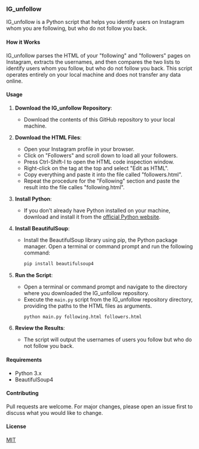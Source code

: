 ### IG_unfollow

IG_unfollow is a Python script that helps you identify users on Instagram whom you are following, but who do not follow you back.

#### How it Works

IG_unfollow parses the HTML of your "following" and "followers" pages on Instagram, extracts the usernames, and then compares the two lists to identify users whom you follow, but who do not follow you back. This script operates entirely on your local machine and does not transfer any data online.

#### Usage

1. **Download the IG_unfollow Repository**:
   - Download the contents of this GitHub repository to your local machine.
     
2. **Download the HTML Files**:
   - Open your Instagram profile in your browser.
   - Click on "Followers" and scroll down to load all your followers.
   - Press Ctrl-Shift-I to open the HTML code inspection window.
   - Right-click on the <html> tag at the top and select "Edit as HTML".
   - Copy everything and paste it into the file called "followers.html".
   - Repeat the procedure for the "Following" section and paste the result into the file calles "following.html".

3. **Install Python**:
   - If you don't already have Python installed on your machine, download and install it from the [official Python website](https://www.python.org/).

4. **Install BeautifulSoup**:
   - Install the BeautifulSoup library using pip, the Python package manager. Open a terminal or command prompt and run the following command:
     ```bash
     pip install beautifulsoup4
     ```
     
5. **Run the Script**:
   - Open a terminal or command prompt and navigate to the directory where you downloaded the IG_unfollow repository.
   - Execute the `main.py` script from the IG_unfollow repository directory, providing the paths to the HTML files as arguments.
     ```bash
     python main.py following.html followers.html
     ```

6. **Review the Results**:
   - The script will output the usernames of users you follow but who do not follow you back.

#### Requirements

- Python 3.x
- BeautifulSoup4

#### Contributing

Pull requests are welcome. For major changes, please open an issue first to discuss what you would like to change.

#### License

[MIT](https://choosealicense.com/licenses/mit/)
